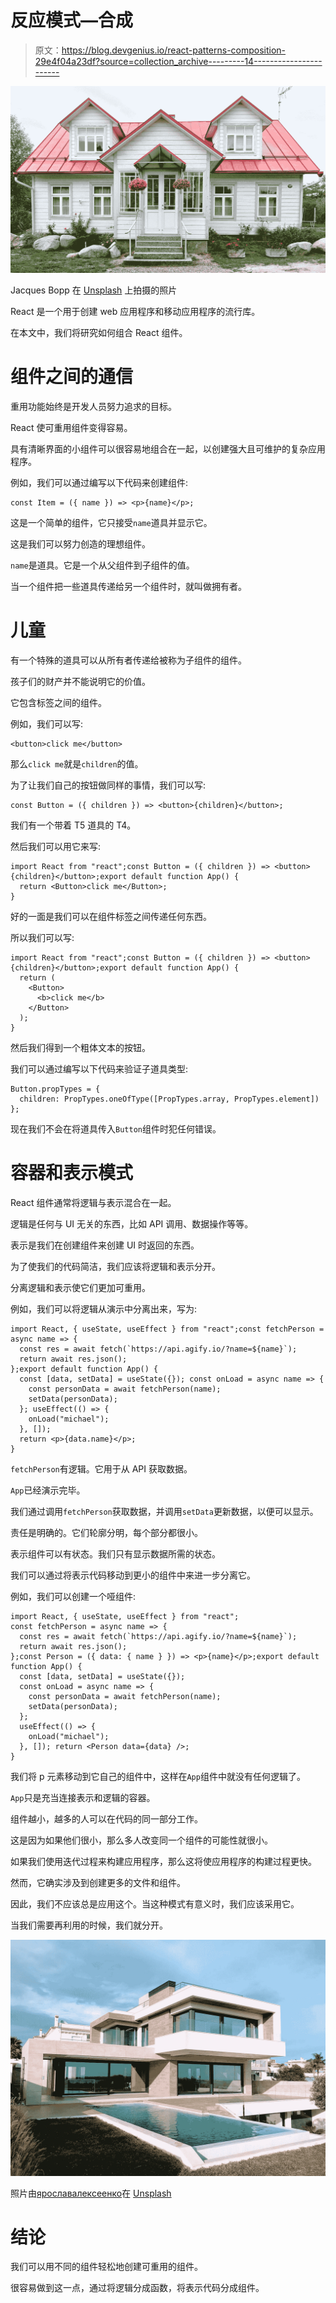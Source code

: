 # 反应模式—合成

> 原文：<https://blog.devgenius.io/react-patterns-composition-29e4f04a23df?source=collection_archive---------14----------------------->

![](img/1fda8ef09cd11f758ceecd6fed512f9e.png)

Jacques Bopp 在 [Unsplash](https://unsplash.com?utm_source=medium&utm_medium=referral) 上拍摄的照片

React 是一个用于创建 web 应用程序和移动应用程序的流行库。

在本文中，我们将研究如何组合 React 组件。

# 组件之间的通信

重用功能始终是开发人员努力追求的目标。

React 使可重用组件变得容易。

具有清晰界面的小组件可以很容易地组合在一起，以创建强大且可维护的复杂应用程序。

例如，我们可以通过编写以下代码来创建组件:

```
const Item = ({ name }) => <p>{name}</p>;
```

这是一个简单的组件，它只接受`name`道具并显示它。

这是我们可以努力创造的理想组件。

`name`是道具。它是一个从父组件到子组件的值。

当一个组件把一些道具传递给另一个组件时，就叫做拥有者。

# 儿童

有一个特殊的道具可以从所有者传递给被称为子组件的组件。

孩子们的财产并不能说明它的价值。

它包含标签之间的组件。

例如，我们可以写:

```
<button>click me</button>
```

那么`click me`就是`children`的值。

为了让我们自己的按钮做同样的事情，我们可以写:

```
const Button = ({ children }) => <button>{children}</button>;
```

我们有一个带着 T5 道具的 T4。

然后我们可以用它来写:

```
import React from "react";const Button = ({ children }) => <button>{children}</button>;export default function App() {
  return <Button>click me</Button>;
}
```

好的一面是我们可以在组件标签之间传递任何东西。

所以我们可以写:

```
import React from "react";const Button = ({ children }) => <button>{children}</button>;export default function App() {
  return (
    <Button>
      <b>click me</b>
    </Button>
  );
}
```

然后我们得到一个粗体文本的按钮。

我们可以通过编写以下代码来验证子道具类型:

```
Button.propTypes = {
  children: PropTypes.oneOfType([PropTypes.array, PropTypes.element])
};
```

现在我们不会在将道具传入`Button`组件时犯任何错误。

# 容器和表示模式

React 组件通常将逻辑与表示混合在一起。

逻辑是任何与 UI 无关的东西，比如 API 调用、数据操作等等。

表示是我们在创建组件来创建 UI 时返回的东西。

为了使我们的代码简洁，我们应该将逻辑和表示分开。

分离逻辑和表示使它们更加可重用。

例如，我们可以将逻辑从演示中分离出来，写为:

```
import React, { useState, useEffect } from "react";const fetchPerson = async name => {
  const res = await fetch(`https://api.agify.io/?name=${name}`);
  return await res.json();
};export default function App() {
  const [data, setData] = useState({}); const onLoad = async name => {
    const personData = await fetchPerson(name);
    setData(personData);
  }; useEffect(() => {
    onLoad("michael");
  }, []);
  return <p>{data.name}</p>;
}
```

`fetchPerson`有逻辑。它用于从 API 获取数据。

`App`已经演示完毕。

我们通过调用`fetchPerson`获取数据，并调用`setData`更新数据，以便可以显示。

责任是明确的。它们轮廓分明，每个部分都很小。

表示组件可以有状态。我们只有显示数据所需的状态。

我们可以通过将表示代码移动到更小的组件中来进一步分离它。

例如，我们可以创建一个哑组件:

```
import React, { useState, useEffect } from "react";
const fetchPerson = async name => {
  const res = await fetch(`https://api.agify.io/?name=${name}`);
  return await res.json();
};const Person = ({ data: { name } }) => <p>{name}</p>;export default function App() {
  const [data, setData] = useState({});
  const onLoad = async name => {
    const personData = await fetchPerson(name);
    setData(personData);
  };
  useEffect(() => {
    onLoad("michael");
  }, []); return <Person data={data} />;
}
```

我们将 p 元素移动到它自己的组件中，这样在`App`组件中就没有任何逻辑了。

`App`只是充当连接表示和逻辑的容器。

组件越小，越多的人可以在代码的同一部分工作。

这是因为如果他们很小，那么多人改变同一个组件的可能性就很小。

如果我们使用迭代过程来构建应用程序，那么这将使应用程序的构建过程更快。

然而，它确实涉及到创建更多的文件和组件。

因此，我们不应该总是应用这个。当这种模式有意义时，我们应该采用它。

当我们需要再利用的时候，我们就分开。

![](img/45ef4130a3a90aa5688086a013f1d324.png)

照片由[ярославалексеенко](https://unsplash.com/@webaliser?utm_source=medium&utm_medium=referral)在 [Unsplash](https://unsplash.com?utm_source=medium&utm_medium=referral)

# 结论

我们可以用不同的组件轻松地创建可重用的组件。

很容易做到这一点，通过将逻辑分成函数，将表示代码分成组件。